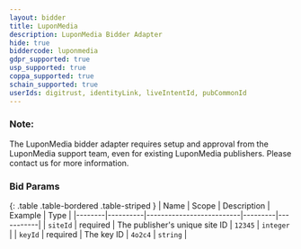 ```yaml
---
layout: bidder
title: LuponMedia
description: LuponMedia Bidder Adapter
hide: true
biddercode: luponmedia
gdpr_supported: true
usp_supported: true
coppa_supported: true
schain_supported: true
userIds: digitrust, identityLink, liveIntentId, pubCommonId
---
```


### Note:
The LuponMedia bidder adapter requires setup and approval from the LuponMedia support team, even for existing LuponMedia publishers. Please contact us for more information.

### Bid Params

{: .table .table-bordered .table-striped }
| Name   | Scope    | Description              | Example | Type      |
|--------|----------|--------------------------|---------|-----------|
| `siteId`  | required | The publisher's unique site ID | `12345`   | `integer` |
| `keyId` | required | The key ID              | `4o2c4` | `string` |
